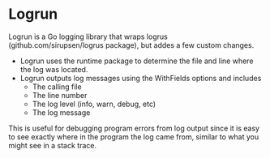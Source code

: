 # Logrun

Logrun is a Go logging library that wraps logrus (github.com/sirupsen/logrus package), but addes a few custom changes. 

* Logrun uses the runtime package to determine the file and line where the log was located.
* Logrun outputs log messages using the WithFields options and includes 
	* The calling file
	* The line number
	* The log level (info, warn, debug, etc)
	* The log message

This is useful for debugging program errors from log output since it is easy to see exactly where in the program the log came from, similar to what you might see in a stack trace.
